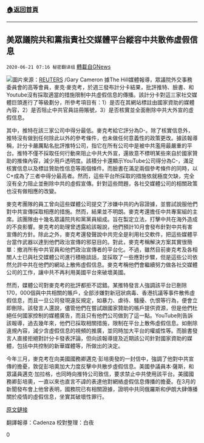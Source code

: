 ###  [:house:返回首頁](https://github.com/ourhimalayas/txt)
---

## 美眾議院共和黨指責社交媒體平台縱容中共散佈虛假信息
`2020-06-21 07:16 秘密翻译组` [轉載自GNews](https://gnews.org/zh-hant/241342/)

![](https://gnews.org/wp-content/uploads/2020/06/download.jpeg)圖片來源：[REUTERS](https://www.reuters.com/news/picture/house-passes-bill-to-tighten-visa-waiver-idUSKBN0TR2VN20151208) /Gary Cameron
據The Hill媒體報導，眾議院外交事務委員會的高等會員，麥克·麥克考，於週三發布計分卡結果，批評推特、臉書、和Youtube沒有採取適當的措施限制中共虛假信息的傳播。該計分卡對這三家社交媒體巨頭進行了等級劃分，所參考項目有：1）是否在其網站標註由國家資助的媒體內容，2）是否阻止中共官員註冊賬號，3）是否核實並全面刪除中共大外宣的虛假信息。

其中，推特在該三家公司中得分最低。麥克考給它評分為D-。除了核實信息外，推特沒有做到任何除此以外的參考條件，也未做任何意義性的政策更改。據該報導稱，計分卡嚴厲點名批評推特公司，指它在所有公司中是被中共濫用最嚴重的平台。推特不僅不採取任何行動來阻止中共大外宣，還故意不標明某些來自於國家贊助的推條內容，減少用戶透明度。該積分卡還顯示YouTube公司得分為C-，滿足核實信息以及標註贊助性信息等兩個條件。而臉書在滿足兩個參考條件的同時，以C+成為了三者中得分最高者。然而，這些平台所採取的措施依就極度欠缺，完全沒有全力阻止並刪除中共的虛假宣傳。針對這些問題，各社交媒體公司的相關政策也沒有做相應的改變。

麥克考團隊的員工曾向這些媒體公司提交了涉嫌中共的內容證據，並嘗試說服他們對中共宣傳採取相應的措施。然而，結果並不明朗。麥克考還擔任中共專案組的主席。該團隊由十幾名眾議院共和黨黨員組成。旨在製定立法，打擊中共在海外造成的不良影響。麥克考的助理曾透露給該報說，他們預計10月會發布針對中共有害宣傳的方針。除此之外，麥克考還發聲說中共完全是利用社交軟件，把這些媒體平台當作武器以達到他們政治宣傳的邪惡目的。對此，麥克考稱解決方案其實很簡單：撤消所有中共官員和他們政治宣傳者的平台化。不過，雖然目前麥克考及各相關人士已與社交媒體公司進行積極談話，並採取了一些應對步驟，但是這些公司依然允許中共在他們的網站上散佈虛假信息。麥克考稱他們會繼續努力做各社交媒體公司的工作，讓中共不再利用美國平台來破壞美國。

然而，媒體公司對麥克考的批評都拒不認錯。某推特發言人強調該平台已刪除170，000個與中共相關的賬戶，全部涉嫌對新冠狀病毒、香港抗議等事件散佈虛假信息，而且一旦公司發現違反規定，如暴力、虐待、騷擾、仇恨等行為，便會立即刪除。該發言人還說，儘管他們在嘗試跟國家贊助的帳戶提供資源，但是他們杜絕任何國家控制的媒體廣告，而且只有他們公司做到了這一點。YouTube則告訴該報導，過去幾年來，他們已採取相關措施，限制在平台上散佈虛假信息。如刪除違規內容，減少含虛假信息的視頻的推廣，並同時加大平台的權威性等。而臉書發言人直接拒絕對計分卡發表評論，但向該報導提及近期該公司針對國家資助的媒體，包括中共控制的新華媒體等，所做出的決定。

今年三月，麥克考在向美國國務卿邁克·彭培奧發的一封信中，強調了他對中共宣傳的擔憂，敦促彭培奧加大力度反擊中共散步虛假信息。美國參議員本·薩斯，和眾議員邁克·加拉格，也同時向推特公司致信，要求禁止中共使用該平台。美國國務卿彭培奧，一直以來也直言不諱的表達他對網絡虛假信息傳播的擔憂。在3月的新聞發布會上他曾表明，國務院已有相關證據，證明中共同俄羅斯和伊朗大肆傳播關於疫情的虛假信息，坐實其破壞性罪行。

[原文鏈接](https://thehill.com/policy/cybersecurity/503313-house-republican-accuses-facebook-twitter-youtube-of-not-doing-enough-to)

翻譯報導：Cadenza
校對整理：白夜

0

